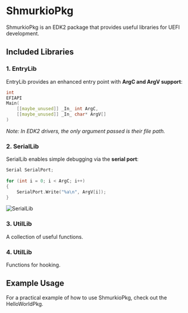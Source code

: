 # **ShmurkioPkg**  

ShmurkioPkg is an EDK2 package that provides useful libraries for UEFI development.  

## **Included Libraries**  

### **1. EntryLib**

EntryLib provides an enhanced entry point with **ArgC and ArgV support**:

```cpp
int
EFIAPI
Main(
    [[maybe_unused]] _In_ int ArgC,
    [[maybe_unused]] _In_ char* ArgV[]
)
```

*Note: In EDK2 drivers, the only argument passed is their file path.*  

### **2. SerialLib**  

SerialLib enables simple debugging via the **serial port**:

```cpp
Serial SerialPort;
    
for (int i = 0; i < ArgC; i++)
{
    SerialPort.Write("%a\n", ArgV[i]);
}
```

![SerialLib](https://i.imgur.com/T1ckGF2.png)

### **3. UtilLib**

A collection of useful functions.

### **4. UtilLib**

Functions for hooking.

## **Example Usage**  

For a practical example of how to use ShmurkioPkg, check out the HelloWorldPkg.

